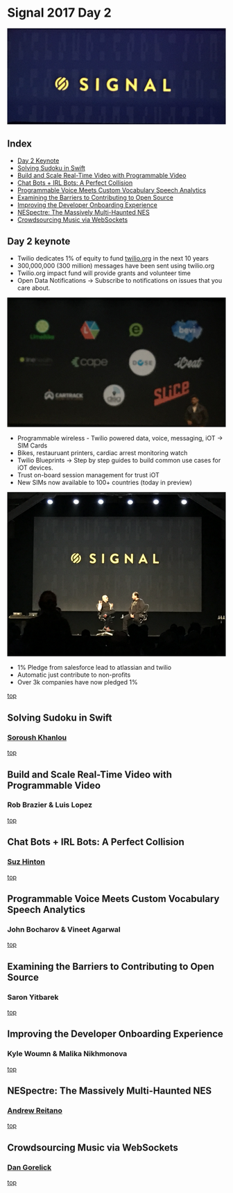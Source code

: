 # Signal 2017 Day 2

![signal pic](pics/signal_open_day2.png)

## Index

* [Day 2 Keynote](#day-2-keynote)
* [Solving Sudoku in Swift](#solving-sudoku-in-swift)
* [Build and Scale Real-Time Video with Programmable Video](#build-and-scale-real-time-video-with-programmable-video)
* [Chat Bots + IRL Bots: A Perfect Collision](#chat-bots--irl-bots-a-perfect-collision)
* [Programmable Voice Meets Custom Vocabulary Speech Analytics](#programmable-voice-meets-custom-vocabulary-speech-analytics)
* [Examining the Barriers to Contributing to Open Source](#examining-the-barriers-to-contributing-to-open-source)
* [Improving the Developer Onboarding Experience](#improving-the-developer-onboarding-experience)
* [NESpectre: The Massively Multi-Haunted NES](#nespectre-the-massively-multi-haunted-nes)
* [Crowdsourcing Music via WebSockets](#crowdsourcing-music-via-websockets)

## Day 2 keynote

* Twilio dedicates 1% of equity to fund [twilio.org](https://www.twilio.org/) in the next 10 years
* 300,000,000 (300 million) messages have been sent using twilio.org
* Twilio.org impact fund will provide grants and volunteer time
* Open Data Notifications -> Subscribe to notifications on issues that you care about.

![Programmable Wireless](pics/programmableWireless.png)

* Programmable wireless - Twilio powered data, voice, messaging, iOT -> SIM Cards
* Bikes, restauruant printers, cardiac arrest monitoring watch
* Twilio Blueprints -> Step by step guides to build common use cases for iOT devices.
* Trust on-board session management for trust iOT
* New SIMs now available to 100+ countries (today in preview)

![Salesforce Founder](pics/salesForceAndTwilio.png)

* 1% Pledge from salesforce lead to atlassian and twilio
* Automatic just contribute to non-profits
* Over 3k companies have now pledged 1%

[top](#index)

## Solving Sudoku in Swift
### [Soroush Khanlou](https://twitter.com/@khanlou)

[top](#index)

## Build and Scale Real-Time Video with Programmable Video
### Rob Brazier & Luis Lopez

[top](#index)

## Chat Bots + IRL Bots: A Perfect Collision
### [Suz Hinton](https://twitter.com/@noopkat)

[top](#index)

## Programmable Voice Meets Custom Vocabulary Speech Analytics
### John Bocharov & Vineet Agarwal

[top](#index)

## Examining the Barriers to Contributing to Open Source
### Saron Yitbarek

[top](#index)

## Improving the Developer Onboarding Experience
### Kyle Woumn & Malika Nikhmonova

[top](#index)

## NESpectre: The Massively Multi-Haunted NES
### [Andrew Reitano](https://twitter.com/@batslyadams)

[top](#index)

## Crowdsourcing Music via WebSockets
### [Dan Gorelick](https://twitter.com/@dqgorelick)

[top](#index)
